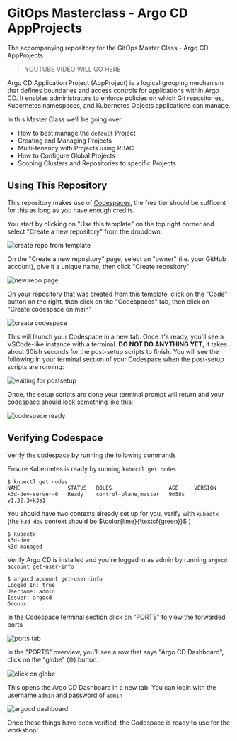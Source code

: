# GitOps Masterclass - Argo CD AppProjects

The accompanying repository for the GitOps Master Class - Argo CD AppProjects 

> YOUTUBE VIDEO WILL GO HERE

Argo CD Application Project (AppProject) is a logical grouping mechanism that defines boundaries and access controls for applications within Argo CD. It enables administrators to enforce policies on which Git repositories, Kubernetes namespaces, and Kubernetes Objects applications can manage. 

In this Master Class we’ll be going over: 

* How to best manage the `default` Project 
* Creating and Managing Projects
* Multi-tenancy with Projects using RBAC
* How to Configure Global Projects
* Scoping Clusters and Repositories to specific Projects

## Using This Repository

This repository makes use of [Codespaces](https://github.com/features/codespaces), the free tier should be sufficent for this as long as you have enough credits.

You start by clicking on "Use this template" on the top right corner  and select "Create a new repository" from the dropdown.

![create repo from template](images/create_repo_from_template.png)

On the "Create a new repository" page, select an "owner" (i.e. your GitHub account), give it a unique name, then click "Create repository"

![new repo page](images/new_repo_page.png)

On your repository that was created from this template, click on the "Code" button on the right, then click on the "Codespaces" tab, then click on "Create codespace on main"

![create codespace](images/create_codespace.png)

This will launch your Codespace in a new tab. Once it's ready, you'll see a VSCode-like instance with a terminal. **DO NOT DO ANYTHING YET**, it takes about 30ish seconds for the post-setup scripts to finish. You will see the following in your terminal section of your Codespace when the post-setup scripts are running:

![waiting for postsetup](images/wait_for_post_commands.png)

Once, the setup scripts are done your terminal prompt will return and your codespace should look something like this:

![codespace ready](images/codespace_ready.png)

## Verifying Codespace

Verify the codespace by running the following commands

Ensure Kubernetes is ready by running `kubectl get nodes`

```shell
$ kubectl get nodes 
NAME               STATUS   ROLES                  AGE     VERSION
k3d-dev-server-0   Ready    control-plane,master   9m58s   v1.32.3+k3s1
```

You should have two contexts already set up for you, verify with `kubectx` (the `k3d-dev` context should be $\color{lime}{\textsf{green}}$ )

```shell
$ kubectx
k3d-dev
k3d-managed
```

Verify Argo CD is installed and you're logged in as admin by running `argocd account get-user-info`

```shell
$ argocd account get-user-info 
Logged In: true
Username: admin
Issuer: argocd
Groups: 
```

In the Codespace terminal section click on "PORTS" to view the forwarded ports

![ports tab](images/ports_tab.png)

In the "PORTS" overview, you'll see a row that says "Argo CD Dashboard", click on the "globe" (🌐) button.

![click on globe](images/click_on_globe.png)

This opens the Argo CD Dashboard in a new tab. You can login with the username `admin` and password of `admin`

![argocd dashboard](images/argocd_dashboard.png)

Once these things have been verified, the Codespace is ready to use for the workshop!

